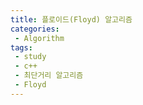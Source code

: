```yaml
---
title: 플로이드(Floyd) 알고리즘
categories:
 - Algorithm
tags:
 - study
 - c++
 - 최단거리 알고리즘
 - Floyd
---
```

